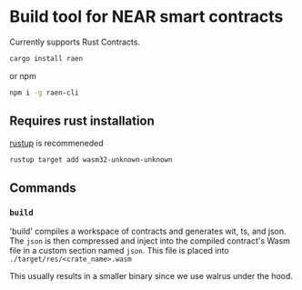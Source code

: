 # Build tool for NEAR smart contracts

Currently supports Rust Contracts.

```bash
cargo install raen
```

or npm

```bash
npm i -g raen-cli
```

## Requires rust installation

[rustup](https://rustup.rs/) is recommeneded

```bash
rustup target add wasm32-unknown-unknown
```

## Commands

### `build`

'build' compiles a workspace of contracts and generates wit, ts, and json. The `json` is then compressed and inject into the compiled contract's Wasm file in a custom section named `json`.  This file is placed into `./target/res/<crate_name>.wasm`

This usually results in a smaller binary since we use walrus under the hood.
